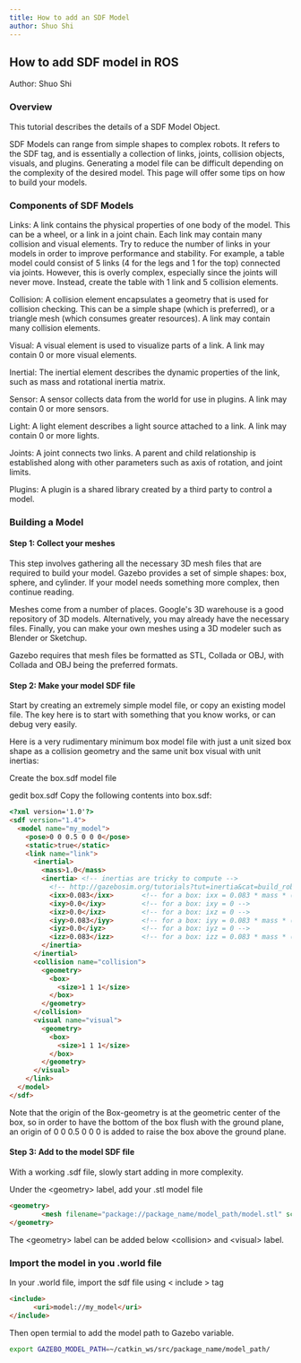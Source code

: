 ```yaml
---
title: How to add an SDF Model
author: Shuo Shi
---
```


## How to add SDF model in ROS
Author: Shuo Shi
### Overview
This tutorial describes the details of a SDF Model Object.

SDF Models can range from simple shapes to complex robots. It refers to the <model> SDF tag, and is essentially a collection of links, joints, collision objects, visuals, and plugins. Generating a model file can be difficult depending on the complexity of the desired model. This page will offer some tips on how to build your models.

### Components of SDF Models
Links: A link contains the physical properties of one body of the model. This can be a wheel, or a link in a joint chain. Each link may contain many collision and visual elements. Try to reduce the number of links in your models in order to improve performance and stability. For example, a table model could consist of 5 links (4 for the legs and 1 for the top) connected via joints. However, this is overly complex, especially since the joints will never move. Instead, create the table with 1 link and 5 collision elements.

Collision: A collision element encapsulates a geometry that is used for collision checking. This can be a simple shape (which is preferred), or a triangle mesh (which consumes greater resources). A link may contain many collision elements.

Visual: A visual element is used to visualize parts of a link. A link may contain 0 or more visual elements.

Inertial: The inertial element describes the dynamic properties of the link, such as mass and rotational inertia matrix.

Sensor: A sensor collects data from the world for use in plugins. A link may contain 0 or more sensors.

Light: A light element describes a light source attached to a link. A link may contain 0 or more lights.

Joints: A joint connects two links. A parent and child relationship is established along with other parameters such as axis of rotation, and joint limits.

Plugins: A plugin is a shared library created by a third party to control a model.

### Building a Model
#### Step 1: Collect your meshes
This step involves gathering all the necessary 3D mesh files that are required to build your model. Gazebo provides a set of simple shapes: box, sphere, and cylinder. If your model needs something more complex, then continue reading.

Meshes come from a number of places. Google's 3D warehouse is a good repository of 3D models. Alternatively, you may already have the necessary files. Finally, you can make your own meshes using a 3D modeler such as Blender or Sketchup.

Gazebo requires that mesh files be formatted as STL, Collada or OBJ, with Collada and OBJ being the preferred formats.

#### Step 2: Make your model SDF file
Start by creating an extremely simple model file, or copy an existing model file. The key here is to start with something that you know works, or can debug very easily.

Here is a very rudimentary minimum box model file with just a unit sized box shape as a collision geometry and the same unit box visual with unit inertias:

Create the box.sdf model file

gedit box.sdf
Copy the following contents into box.sdf:
```html
<?xml version='1.0'?>
<sdf version="1.4">
  <model name="my_model">
    <pose>0 0 0.5 0 0 0</pose>
    <static>true</static>
    <link name="link">
      <inertial>
        <mass>1.0</mass>
        <inertia> <!-- inertias are tricky to compute -->
          <!-- http://gazebosim.org/tutorials?tut=inertia&cat=build_robot -->
          <ixx>0.083</ixx>       <!-- for a box: ixx = 0.083 * mass * (y*y + z*z) -->
          <ixy>0.0</ixy>         <!-- for a box: ixy = 0 -->
          <ixz>0.0</ixz>         <!-- for a box: ixz = 0 -->
          <iyy>0.083</iyy>       <!-- for a box: iyy = 0.083 * mass * (x*x + z*z) -->
          <iyz>0.0</iyz>         <!-- for a box: iyz = 0 -->
          <izz>0.083</izz>       <!-- for a box: izz = 0.083 * mass * (x*x + y*y) -->
        </inertia>
      </inertial>
      <collision name="collision">
        <geometry>
          <box>
            <size>1 1 1</size>
          </box>
        </geometry>
      </collision>
      <visual name="visual">
        <geometry>
          <box>
            <size>1 1 1</size>
          </box>
        </geometry>
      </visual>
    </link>
  </model>
</sdf>
```
Note that the origin of the Box-geometry is at the geometric center of the box, so in order to have the bottom of the box flush with the ground plane, an origin of <pose>0 0 0.5 0 0 0</pose> is added to raise the box above the ground plane.


#### Step 3: Add to the model SDF file
With a working .sdf file, slowly start adding in more complexity.

Under the &lt;geometry&gt; label, add your .stl model file
```html
<geometry>
        <mesh filename="package://package_name/model_path/model.stl" scale="0.01 0.01 0.01"/>
</geometry>
```

The &lt;geometry&gt; label can be added below &lt;collision&gt; and &lt;visual&gt; label.

### Import the model in you .world file
In your .world file, import the sdf file using &lt; include &gt; tag
```html
<include>
      <uri>model://my_model</uri>
</include>
```

Then open termial to add the model path to Gazebo variable.
```bash
export GAZEBO_MODEL_PATH=~/catkin_ws/src/package_name/model_path/
```
